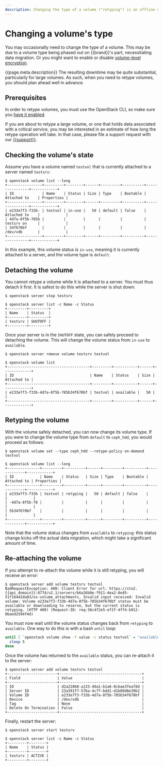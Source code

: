 ```yaml
---
description: Changing the type of a volume ("retyping") is an offline operation that requires detaching the volume from its server, and setting its new type.
---
```

# Changing a volume's type

You may occasionally need to change the type of a volume.
This may be due to a volume type being phased out on {{brand}}'s part, necessitating data migration.
Or you might want to enable or disable [volume-level encryption](encrypted-volumes.md).

{{page.meta.description}}
The resulting downtime may be quite substantial, particularly for large volumes.
As such, when you need to retype volumes, you should plan ahead well in advance.

## Prerequisites

In order to retype volumes, you must use the OpenStack CLI, so make sure you [have it enabled](../../getting-started/enable-openstack-cli.md).

If you are about to retype a large volume, or one that holds data associated with a critical service, you may be interested in an estimate of how long the retype operation will take.
In that case, please file a support request with our [{{support}}](https://{{support_domain}}/servicedesk).

## Checking the volume's state

Assume you have a volume named `testvol` that is currently attached to a server named `testsrv`:

```console
$ openstack volume list --long
+----------------+---------+--------+------+---------+----------+----------------+------------+
| ID             | Name    | Status | Size | Type    | Bootable | Attached to    | Properties |
+----------------+---------+--------+------+---------+----------+----------------+------------+
| e233e7f3-f33b- | testvol | in-use |   50 | default | false    | Attached to    |            |
| 4d7a-8f5b-785b |         |        |      |         |          | testsrv on     |            |
| 34f670bf       |         |        |      |         |          | /dev/vdb       |            |
+----------------+---------+--------+------+---------+----------+----------------+------------+
```

In this example, this volume status is `in-use`, meaning it is currently attached to a server, and the volume type is `default`.

## Detaching the volume

You cannot retype a volume while it is attached to a server.
You must thus detach it first.
It is safest to do this while the server is shut down:

```console
$ openstack server stop testsrv

$ openstack server list -c Name -c Status
+---------+---------+
| Name    | Status  |
+---------+---------+
| testsrv | SHUTOFF |
+---------+---------+
```

Once your server is in the `SHUTOFF` state, you can safely proceed to detaching the volume.
This will change the volume status from `in-use` to `available`.

```console
$ openstack server remove volume testsrv testvol

$ openstack volume list
+--------------------------------------+---------+-----------+------+-------------+
| ID                                   | Name    | Status    | Size | Attached to |
+--------------------------------------+---------+-----------+------+-------------+
| e233e7f3-f33b-4d7a-8f5b-785b34f670bf | testvol | available |   50 |             |
+--------------------------------------+---------+-----------+------+-------------+
```

## Retyping the volume

With the volume safely detached, you can now change its volume type.
If you were to change the volume type from `default` to `ceph_hdd`, you would proceed as follows:

```console
$ openstack volume set --type ceph_hdd --retype-policy on-demand testvol

$ openstack volume list --long
+---------------+---------+----------+------+---------+----------+-------------+------------+
| ID            | Name    | Status   | Size | Type    | Bootable | Attached to | Properties |
+---------------+---------+----------+------+---------+----------+-------------+------------+
| e233e7f3-f33b | testvol | retyping |   50 | default | false    |             |            |
| -4d7a-8f5b-78 |         |          |      |         |          |             |            |
| 5b34f670bf    |         |          |      |         |          |             |            |
+---------------+---------+----------+------+---------+----------+-------------+------------+
```

Note that the volume status changes from `available` to `retyping`: this status change kicks off the actual data migration, which might take a significant amount of time.

## Re-attaching the volume

If you attempt to re-attach the volume while it is still retyping, you will receive an error:

```console
$ openstack server add volume testsrv testvol
BadRequestException: 400: Client Error for url: https://sto2.{{api_domain}}:8774/v2.1/servers/b6a26b0e-f911-4ea2-8e45-51f16442da03/os-volume_attachments, Invalid input received: Invalid volume: Volume e233e7f3-f33b-4d7a-8f5b-785b34f670bf status must be available or downloading to reserve, but the current status is retyping. (HTTP 400) (Request-ID: req-36c4f2e5-ef2f-4ff4-b912-0baed2594f4d)
```

You must now wait until the volume status changes back from `retyping` to `available`.
One way to do this is with a bash `until` loop:

```bash
until [ `openstack volume show -f value -c status testvol` = "available" ]; do
  sleep 5
done
```

Once the volume has returned to the `available` status, you can re-attach it to the server:

```console
$ openstack server add volume testsrv testvol
+-----------------------+--------------------------------------+
| Field                 | Value                                |
+-----------------------+--------------------------------------+
| ID                    | d2a22868-a133-40a1-b1a6-0cbae3feaf8d |
| Server ID             | 23a391f7-57ba-4c7f-bdd1-d1b89d6e39b2 |
| Volume ID             | e233e7f3-f33b-4d7a-8f5b-785b34f670bf |
| Device                | /dev/vdb                             |
| Tag                   | None                                 |
| Delete On Termination | False                                |
+-----------------------+--------------------------------------+
```

Finally, restart the server:

```console
$ openstack server start testsrv

$ openstack server list -c Name -c Status
+---------+--------+
| Name    | Status |
+---------+--------+
| testsrv | ACTIVE |
+---------+--------+
```
